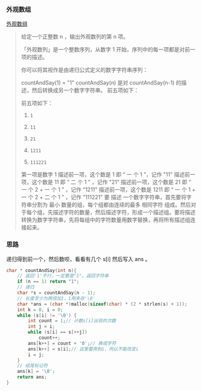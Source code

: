### 外观数组

[外观数组](https://leetcode-cn.com/problems/count-and-say/)

>给定一个正整数 n ，输出外观数列的第 n 项。
>
>「外观数列」是一个整数序列，从数字 1 开始，序列中的每一项都是对前一项的描述。
>
>你可以将其视作是由递归公式定义的数字字符串序列：
>
>countAndSay(1) = "1"
>countAndSay(n) 是对 countAndSay(n-1) 的描述，然后转换成另一个数字字符串。
>前五项如下：
>
>前五项如下：
>
>1.     1
>2.     11
>3.     21
>4.     1211
>5.     111221
>第一项是数字 1 
>描述前一项，这个数是 1 即 “ 一 个 1 ”，记作 "11"
>描述前一项，这个数是 11 即 “ 二 个 1 ” ，记作 "21"
>描述前一项，这个数是 21 即 “ 一 个 2 + 一 个 1 ” ，记作 "1211"
>描述前一项，这个数是 1211 即 “ 一 个 1 + 一 个 2 + 二 个 1 ” ，记作 "111221"
>要 描述 一个数字字符串，首先要将字符串分割为 最小 数量的组，每个组都由连续的最多 相同字符 组成。然后对于每个组，先描述字符的数量，然后描述字符，形成一个描述组。要将描述转换为数字字符串，先将每组中的字符数量用数字替换，再将所有描述组连接起来。
>

### 思路

递归得到前一个，然后数呗，看看有几个 s[i] 然后写入 ans 。

```c
char * countAndSay(int n){
    // 返回'1'不行，一定要是"1"。返回字符串
    if (n == 1) return "1";
    // 递归
    char *s = countAndSay(n - 1);
    // 长度至少为两倍加1，1用来存'\0'
    char *ans = (char *)malloc(sizeof(char) * (2 * strlen(s) + 1));
    int k = 0, i = 0;
    while (s[i] != '\0') {
        int count = 1;// 计数s[i]出现的次数
        int j = i;
        while (s[i] == s[++j])
            count++;
        ans[k++] = count + '0';// 换成字符
        ans[k++] = s[i];// 这里要用到i，所以不能改变i
        i = j;
    }
    // 结尾标记符
    ans[k] = '\0';
    return ans;
}
```

